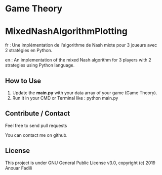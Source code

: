 # Game Theory
# MixedNashAlgorithmPlotting
fr : Une implémentation de l'algorithme de Nash mixte pour 3 joueurs avec 2 stratégies en Python.

en : An implementation of the mixed Nash algorithm for 3 players with 2 strategies using Python language.

How to Use
---
1. Update the **main.py** with your data array of your game (Game Theory).
2. Run it in your CMD or Terminal like :
	python main.py
    
Contribute / Contact
---

Feel free to send pull requests

You can contact me on github.

License
---

This project is under GNU General Public License v3.0, copyright (c) 2019 Anouar Fadili

